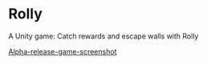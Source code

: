 # Rolly
A Unity game: Catch rewards and escape walls with Rolly

[Alpha-release-game-screenshot](media/alpha-0.0.1.PNG)